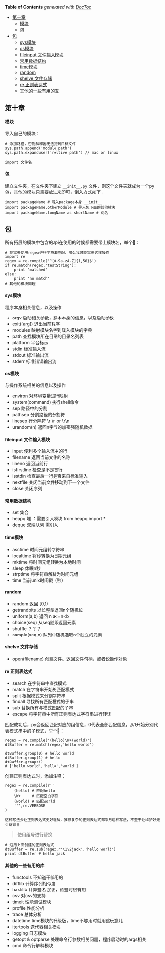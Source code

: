 <!-- START doctoc generated TOC please keep comment here to allow auto update -->
<!-- DON'T EDIT THIS SECTION, INSTEAD RE-RUN doctoc TO UPDATE -->
**Table of Contents**  *generated with [DocToc](https://github.com/thlorenz/doctoc)*

- [第十章](#%E7%AC%AC%E5%8D%81%E7%AB%A0)
    - [模块](#%E6%A8%A1%E5%9D%97)
    - [包](#%E5%8C%85)
- [包](#%E5%8C%85-1)
    - [sys模块](#sys%E6%A8%A1%E5%9D%97)
    - [os模块](#os%E6%A8%A1%E5%9D%97)
    - [fileinput 文件输入模块](#fileinput-%E6%96%87%E4%BB%B6%E8%BE%93%E5%85%A5%E6%A8%A1%E5%9D%97)
    - [常用数据结构](#%E5%B8%B8%E7%94%A8%E6%95%B0%E6%8D%AE%E7%BB%93%E6%9E%84)
    - [time模块](#time%E6%A8%A1%E5%9D%97)
    - [random](#random)
    - [shelve 文件存储](#shelve-%E6%96%87%E4%BB%B6%E5%AD%98%E5%82%A8)
    - [re 正则表达式](#re-%E6%AD%A3%E5%88%99%E8%A1%A8%E8%BE%BE%E5%BC%8F)
    - [其他的一些有用的库](#%E5%85%B6%E4%BB%96%E7%9A%84%E4%B8%80%E4%BA%9B%E6%9C%89%E7%94%A8%E7%9A%84%E5%BA%93)

<!-- END doctoc generated TOC please keep comment here to allow auto update -->

## 第十章

#### 模块

导入自己的模块：

    # 添加路径，否则解释器无法找到目标文件
    sys.path.append('module path')
    sys.path.expanduser('reltive path') // mac or linux

    import 文件名

#### 包

建立文件夹，在文件夹下建立 `__init__.py` 文件，则这个文件夹就成为一个py包，其他的模块只需要放进来即可，倒入方式如下：

    import packageName # 导入package本身 __init__
    import packageName.otherModule # 导入包下面的其他模块
    import packageName.longName as shortName # 别名


## 包

所有拓展的模块中包含的api在使用的时候都需要带上模块名，举个🌰：

    # 我需要使用regex进行字符串匹配，那么我可能需要这样操作
    import re
    regex = re.compile('^[0-9a-zA-Z]{1,50}$')
    if re.match(regex,'testString'):
        print 'matched'
    else:
        print 'no match'
    # 其他的模块同理

#### sys模块

程序本身相关信息，以及操作

- argv 启动相关参数，脚本本身的信息，以及启动参数
- exit([arg]) 退出当前程序
- modules 映射模块名字到载入模块的字典
- path 查找模块所在目录的目录名列表
- platform 平台标示
- stdin 标准输入流
- stdout 标准输出流
- stderr 标准错误输出流


#### os模块

与操作系统相关的信息以及操作

- environ 对环境变量进行映射
- system(command) 执行shell命令
- sep 路径中的分割
- pathsep 分割路径的分割符
- linesep 行分隔符 \r \n or \r\n
- urandom(n) 返回n字节的加密强随机数据


#### fileinput 文件输入模块

- input 便利多个输入流中的行
- filename 返回当前文件的名称
- lineno 返回当前行
- isfirstline 检查是不是首行
- isstdin 检查最后一行是否来自标准输入
- nextfile 关闭当前文件移动到下一个文件
- close 关闭序列


#### 常用数据结构

- set 集合
- heapq 堆 ：需要引入模块 from heapq import *
- deque 双端队列 需引入

#### time模块

- asctime 时间元组转字符串
- localtime 将秒转换为日期元组
- mktime 将时间元组转换为本地时间
- sleep 休眠n秒
- strptime 将字符串解析为时间元组
- time 当前unix时间戳（秒）

#### random

- random 返回 [0,1)
- getrandbits 以长整型返回n个随机位
- uniform(a,b) 返回 n  a<=n<b
- choice(seq) 从seq随即返回元素
- shuffle ？？？
- sample(seq,n) 队列中随机选取n个独立的元素

#### shelve 文件存储

- open(filename) 创建文件。返回文件句柄，或者说操作对象

#### re 正则表达式

- search 在字符串中查找模式
- match 在字符串开始处匹配模式
- split 根据模式来分割字符串
- findall 寻找所有匹配模式的子串
- sub 替换所有与模式匹配的子串
- escape 将字符串中所有正则表达式字符串进行转译

匹配成功后，py会返回匹配对应的组信息，0代表全部匹配信息，从1开始分别代表模式串中的子模式，举个🌰：

    regex = re.compile('(hello)\W+(world)')
    dtBuffer = re.match(regex,'hello world')

    dtBuffer.group(0) # hello world
    dtBuffer.group(1) # hello
    dtBuffer.groups()
    # ['hello world','hello','world']

创建正则表达式时，添加注释：

    regex = re.compile(r'''
        (hello) # 匹配hello
        \W+     # 匹配空白字符
        (world) # 匹配world
        ''',re.VERBOSE
    )

    这种写法会让正则表达式更好理解，推荐复杂的正则表达式都采用这种写法，不至于让维护好无头绪可言

> 使用组号进行替换

    # 沿用上面创建的正则表达式
    dtBuffer = re.sub(regex,r'\1\2jack','hello world')
    print dtBuffer # hello jack


#### 其他的一些有用的库

- functools 不知道干嘛用的
- difflib 计算序列相似度
- hashlib 计算签名 加密，验签时很有用
- csv 对csv的支持
- timeit 性能测试模块
- profile 性能分析
- trace 总体分析
- datetime time模块的升级版，time不够用时就用这玩意儿
- itertools 迭代器相关模块
- logging 日志模块
- getopt & optparse 处理命令行参数相关问题，程序启动时的args相关
- cmd 命令行解释模块
